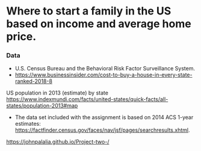 # Where to start a family in the US based on income and average home price.

### Data 
* U.S. Census Bureau and the Behavioral Risk Factor Surveillance System.
* https://www.businessinsider.com/cost-to-buy-a-house-in-every-state-ranked-2018-8

US population in 2013 (estimate) by state
https://www.indexmundi.com/facts/united-states/quick-facts/all-states/population-2013#map


* The data set included with the assignment is based on 2014 ACS 1-year estimates: https://factfinder.census.gov/faces/nav/jsf/pages/searchresults.xhtml.


https://johnpalalia.github.io/Project-two-/
